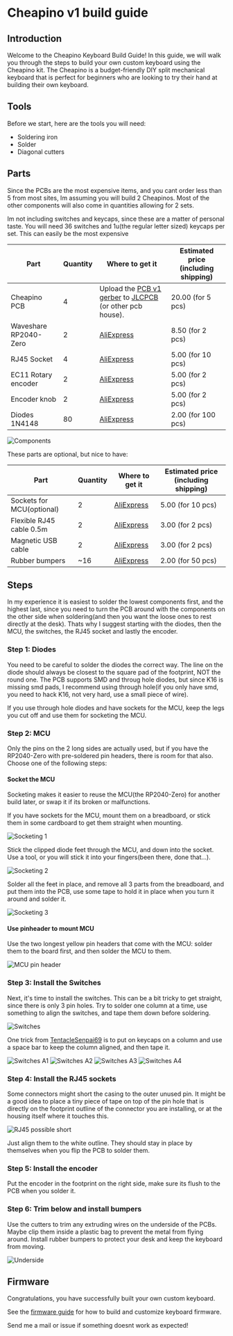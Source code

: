 # Cheapino v1 build guide

## Introduction

Welcome to the Cheapino Keyboard Build Guide! In this guide, we will walk you through the steps to build your own custom keyboard using the Cheapino kit. The Cheapino is a budget-friendly DIY split mechanical keyboard that is perfect for beginners who are looking to try their hand at building their own keyboard.

## Tools

Before we start, here are the tools you will need:

- Soldering iron
- Solder
- Diagonal cutters

## Parts

Since the PCBs are the most expensive items, and you cant order less than 5 from most sites, Im assuming you will build 2 Cheapinos. Most of the other components will also come in quantities allowing for 2 sets.

Im not including switches and keycaps, since these are a matter of personal taste.
You will need 36 switches and 1u(the regular letter sized) keycaps per set.
This can easily be the most expensive 

| Part         | Quantity | Where to get it | Estimated price (including shipping) |
| ------------ | -------- | --------------- | --------------- |
| Cheapino PCB |        4 | Upload the [PCB v1 gerber](https://github.com/tompi/cheapino/releases/download/v1.0/gerber.zip) to [JLCPCB](https://www.jlcpcb.com) (or other pcb house). | 20.00 (for 5 pcs) |
| Waveshare RP2040-Zero |  2 | [AliExpress](https://www.aliexpress.com/item/3256804781611696.html) | 8.50 (for 2 pcs) |
| RJ45 Socket |  4 | [AliExpress](https://www.aliexpress.com/item/32902228456.html) | 5.00 (for 10 pcs)|
| EC11 Rotary encoder |  2 | [AliExpress](https://www.aliexpress.com/item/10000000931574.html) | 5.00 (for 2 pcs) |
| Encoder knob |  2 | [AliExpress](https://www.aliexpress.com/item/32749281108.html) | 5.00 (for 2 pcs)|
| Diodes 1N4148 | 80 | [AliExpress](https://www.aliexpress.com/item/32660088529.html) | 2.00 (for 100 pcs) |

![Components](images/parts.jpeg)

These parts are optional, but nice to have:

| Part         | Quantity | Where to get it | Estimated price (including shipping) |
| ------------ | -------- | --------------- | --------------- |
| Sockets for MCU(optional) |  2 | [AliExpress](https://www.aliexpress.com/item/32892386779.html) | 5.00 (for 10 pcs) |
| Flexible RJ45 cable 0.5m |  2 | [AliExpress](https://www.aliexpress.com/item/1005002518783703.html) | 3.00 (for 2 pcs) |
| Magnetic USB cable |  2 | [AliExpress](https://www.aliexpress.com/item/1005003776565766.html) | 3.00 (for 2 pcs) |
| Rubber bumpers | ~16 | [AliExpress](https://www.aliexpress.com/item/1005003044229837.html) | 2.00 (for 50 pcs) |


## Steps

In my experience it is easiest to solder the lowest components first, and the highest last, since you need to turn the PCB around with the components on the other side when soldering(and then you want the loose ones to rest directly at the desk). Thats why I suggest starting with the diodes, then the MCU, the switches, the RJ45 socket and lastly the encoder.

### Step 1: Diodes

You need to be careful to solder the diodes the correct way. The line on the diode should always be closest to the square pad of the footprint, NOT the round one. The PCB supports SMD and throug hole diodes, but since K16 is missing smd pads, I recommend using through hole(if you only have smd, you need to hack K16, not very hard, use a small piece of wire).

If you use through hole diodes and have sockets for the MCU, keep the legs you cut off and use them for socketing the MCU.

### Step 2: MCU

Only the pins on the 2 long sides are actually used, but if you have the RP2040-Zero with pre-soldered pin headers, there is room for that also. Choose one of the following steps:

#### Socket the MCU

Socketing makes it easier to reuse the MCU(the RP2040-Zero) for another build later, or swap it if its broken or malfunctions. 

If you have sockets for the MCU, mount them on a breadboard, or stick them in some cardboard to get them straight when mounting.

![Socketing 1](images/socket1.jpeg)

Stick the clipped diode feet through the MCU, and down into the socket. Use a tool, or you will stick it into your fingers(been there, done that...). 

![Socketing 2](images/socket2.jpeg)

Solder all the feet in place, and remove all 3 parts from the breadboard, and put them into the PCB, use some tape to hold it in place when you turn it around and solder it.

![Socketing 3](images/socket3.jpeg)

#### Use pinheader to mount MCU

Use the two longest yellow pin headers that come with the MCU: solder them to the board first, and then solder the MCU to them.

![MCU pin header](images/mcu_pinheader.jpeg)

### Step 3: Install the Switches

Next, it's time to install the switches. 
This can be a bit tricky to get straight, since there is only 3 pin holes.
Try to solder one column at a time, use something to align the switches, and tape them down before soldering.

![Switches](images/switches.jpeg)

One trick from [TentacleSenpai69](https://www.reddit.com/user/TentacleSenpai69/) is to put on keycaps on a column and use a space bar to keep the column aligned, and then tape it.

![Switches A1](images/switches_alt1.jpg)
![Switches A2](images/switches_alt2.jpg)
![Switches A3](images/switches_alt3.jpg)
![Switches A4](images/switches_alt4.jpg)

### Step 4: Install the RJ45 sockets

Some connectors might short the casing to the outer unused pin.
It might be a good idea to place a tiny piece of tape on top
of the pin hole that is directly on the footprint outline of the connector you are installing, or at the housing itself where it touches this.

![RJ45 possible short](images/shorted_rj45.jpeg)

Just align them to the white outline. They should stay in place by themselves when you flip the PCB to solder them.

### Step 5: Install the encoder

Put the encoder in the footprint on the right side, make sure its flush to the PCB when you solder it.

### Step 6: Trim below and install bumpers

Use the cutters to trim any extruding wires on the underside of the PCBs. Maybe clip them inside a plastic bag to prevent the metal from flying around. Install rubber bumpers to protect your desk and keep the keyboard from moving.

![Underside](images/underside.jpeg)

## Firmware

Congratulations, you have successfully built your own custom keyboard.

See the [firmware guide](firmware.md) for how to build and customize keyboard firmware.

Send me a mail or issue if something doesnt work as expected!


